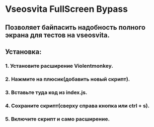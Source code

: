 # Vseosvita FullScreen Bypass
## Позволяет байпасить надобность полного экрана для тестов на vseosvita.

## Установка:
### 1. Установите расширение Violentmonkey.
### 2. Нажмите на плюсик(добавить новый скрипт).
### 3. Вставьте туда код из index.js.
### 4. Сохраните скрипт(сверху справа кнопка или ctrl + s).
### 5. Включите скрипт и само расширение.
